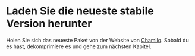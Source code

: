 # Laden Sie die neueste stabile Version herunter

Holen Sie sich das neueste Paket von der Website von [Chamilo](http://www.chamilo.org/). Sobald du es hast, dekomprimiere es und gehe zum nächsten Kapitel.